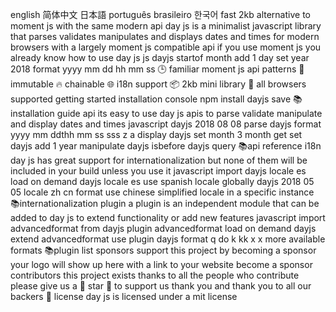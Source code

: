 english 简体中文 日本語 português brasileiro 한국어 fast 2kb alternative to moment js with the same modern api day js is a minimalist javascript library that parses validates manipulates and displays dates and times for modern browsers with a largely moment js compatible api if you use moment js you already know how to use day js js dayjs startof month add 1 day set year 2018 format yyyy mm dd hh mm ss 🕒 familiar moment js api patterns 💪 immutable 🔥 chainable 🌐 i18n support 📦 2kb mini library 👫 all browsers supported getting started installation console npm install dayjs save 📚installation guide api its easy to use day js apis to parse validate manipulate and display dates and times javascript dayjs 2018 08 08 parse dayjs format yyyy mm ddthh mm ss sss z a display dayjs set month 3 month get set dayjs add 1 year manipulate dayjs isbefore dayjs query 📚api reference i18n day js has great support for internationalization but none of them will be included in your build unless you use it javascript import dayjs locale es load on demand dayjs locale es use spanish locale globally dayjs 2018 05 05 locale zh cn format use chinese simplified locale in a specific instance 📚internationalization plugin a plugin is an independent module that can be added to day js to extend functionality or add new features javascript import advancedformat from dayjs plugin advancedformat load on demand dayjs extend advancedformat use plugin dayjs format q do k kk x x more available formats 📚plugin list sponsors support this project by becoming a sponsor your logo will show up here with a link to your website become a sponsor contributors this project exists thanks to all the people who contribute please give us a 💖 star 💖 to support us thank you and thank you to all our backers 🙏 license day js is licensed under a mit license